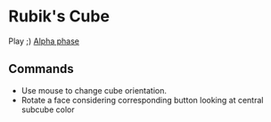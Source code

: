 # Rubik's Cube

Play ;) [Alpha phase](https://alessandropaglialunga1997.github.io/Rubik-s-Cube/)

## Commands
- Use mouse to change cube orientation. 
- Rotate a face considering corresponding button looking at central subcube color
